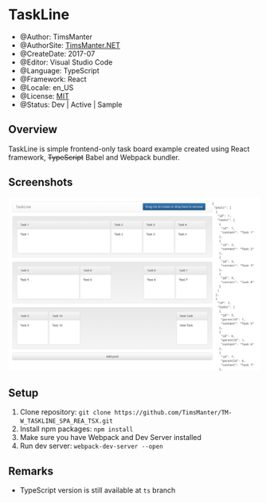 # TaskLine

* @Author: TimsManter
* @AuthorSite: [TimsManter.NET](http://timsmanter.net/)
* @CreateDate: 2017-07
* @Editor: Visual Studio Code
* @Language: TypeScript
* @Framework: React
* @Locale: en_US
* @License: [MIT](LICENSE.md)
* @Status: Dev | Active | Sample

## Overview

TaskLine is simple frontend-only task board example created using React framework, ~~TypeScript~~ Babel and Webpack bundler.

## Screenshots

![Main View](docs/screenshots/main.png)

## Setup

1. Clone repository: `git clone https://github.com/TimsManter/TM-W_TASKLINE_SPA_REA_TSX.git`
2. Install npm packages: `npm install`
3. Make sure you have Webpack and Dev Server installed
4. Run dev server: `webpack-dev-server --open`

## Remarks

- TypeScript version is still available at `ts` branch